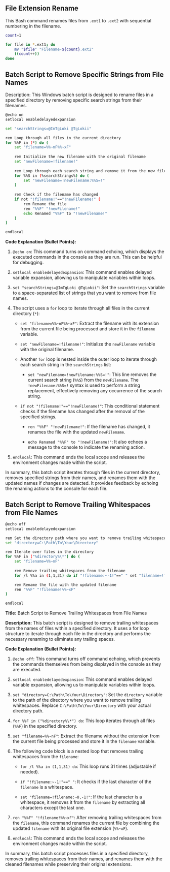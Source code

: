 ## File Extension Rename

This Bash command renames files from `.ext1` to `.ext2` with sequential numbering in the filename.

```bash
count=1

for file in *.ext1; do
    mv "$file" "Filename-${count}.ext2"
    ((count++))
done
```


## Batch Script to Remove Specific Strings from File Names

Description: This Windows batch script is designed to rename files in a specified directory by removing specific search strings from their filenames.

```bash
@echo on
setlocal enabledelayedexpansion

set "searchStrings=@ImTgLoki @TgLokii"

rem Loop through all files in the current directory
for %%F in (*) do (
    set "filename=%%~nF%%~xF"
    
    rem Initialize the new filename with the original filename
    set "newFilename=!filename!"
    
    rem Loop through each search string and remove it from the new filename
    for %%S in (%searchStrings%) do (
        set "newFilename=!newFilename:%%S=!"
    )
    
    rem Check if the filename has changed
    if not "!filename!"=="!newFilename!" (
        rem Rename the file
        ren "%%F" "!newFilename!"
        echo Renamed "%%F" to "!newFilename!"
    )
)

endlocal

```

**Code Explanation (Bullet Points):**

1. `@echo on`: This command turns on command echoing, which displays the executed commands in the console as they are run. This can be helpful for debugging.

2. `setlocal enabledelayedexpansion`: This command enables delayed variable expansion, allowing us to manipulate variables within loops.

3. `set "searchStrings=@ImTgLoki @TgLokii"`: Set the `searchStrings` variable to a space-separated list of strings that you want to remove from file names.

4. The script uses a `for` loop to iterate through all files in the current directory (`*`):

    - `set "filename=%%~nF%%~xF"`: Extract the filename with its extension from the current file being processed and store it in the `filename` variable.

    - `set "newFilename=!filename!"`: Initialize the `newFilename` variable with the original filename.

    - Another `for` loop is nested inside the outer loop to iterate through each search string in the `searchStrings` list:

        - `set "newFilename=!newFilename:%%S=!"`: This line removes the current search string (`%%S`) from the `newFilename`. The `!newFilename:%%S=!` syntax is used to perform a string replacement, effectively removing any occurrence of the search string.

    - `if not "!filename!"=="!newFilename!"`: This conditional statement checks if the filename has changed after the removal of the specified strings.

        - `ren "%%F" "!newFilename!"`: If the filename has changed, it renames the file with the updated `newFilename`.

        - `echo Renamed "%%F" to "!newFilename!"`: It also echoes a message to the console to indicate the renaming action.

5. `endlocal`: This command ends the local scope and releases the environment changes made within the script.

In summary, this batch script iterates through files in the current directory, removes specified strings from their names, and renames them with the updated names if changes are detected. It provides feedback by echoing the renaming actions to the console for each file.
## Batch Script to Remove Trailing Whitespaces from File Names

```bash
@echo off
setlocal enabledelayedexpansion

rem Set the directory path where you want to remove trailing whitespaces
set "directory=C:\Path\To\Your\Directory"

rem Iterate over files in the directory
for %%F in ("%directory%\*") do (
    set "filename=%%~nF"
    
    rem Remove trailing whitespaces from the filename
    for /l %%a in (1,1,31) do if "!filename:~-1!"==" " set "filename=!filename:~0,-1!"

    rem Rename the file with the updated filename
    ren "%%F" "!filename!%%~xF"
)

endlocal

```

**Title:** Batch Script to Remove Trailing Whitespaces from File Names

**Description:** This batch script is designed to remove trailing whitespaces from the names of files within a specified directory. It uses a for loop structure to iterate through each file in the directory and performs the necessary renaming to eliminate any trailing spaces.

**Code Explanation (Bullet Points):**

1. `@echo off`: This command turns off command echoing, which prevents the commands themselves from being displayed in the console as they are executed.
    
2. `setlocal enabledelayedexpansion`: This command enables delayed variable expansion, allowing us to manipulate variables within loops.
    
3. `set "directory=C:\Path\To\Your\Directory"`: Set the `directory` variable to the path of the directory where you want to remove trailing whitespaces. Replace `C:\Path\To\Your\Directory` with your actual directory path.
    
4. `for %%F in ("%directory%\*") do`: This loop iterates through all files (`%%F`) in the specified directory.
    
5. `set "filename=%%~nF"`: Extract the filename without the extension from the current file being processed and store it in the `filename` variable.
    
6. The following code block is a nested loop that removes trailing whitespaces from the `filename`:
    
    - `for /l %%a in (1,1,31) do`: This loop runs 31 times (adjustable if needed).
        
    - `if "!filename:~-1!"==" "`: It checks if the last character of the `filename` is a whitespace.
        
    - `set "filename=!filename:~0,-1!"`: If the last character is a whitespace, it removes it from the `filename` by extracting all characters except the last one.
        
7. `ren "%%F" "!filename!%%~xF"`: After removing trailing whitespaces from the `filename`, this command renames the current file by combining the updated `filename` with its original file extension (`%%~xF`).
    
8. `endlocal`: This command ends the local scope and releases the environment changes made within the script.
    

In summary, this batch script processes files in a specified directory, removes trailing whitespaces from their names, and renames them with the cleaned filenames while preserving their original extensions.
